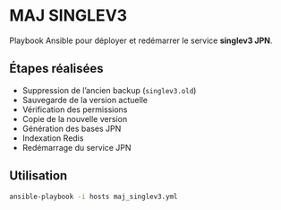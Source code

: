 # MAJ SINGLEV3

Playbook Ansible pour déployer et redémarrer le service **singlev3 JPN**.

## Étapes réalisées
- Suppression de l’ancien backup (`singlev3.old`)
- Sauvegarde de la version actuelle
- Vérification des permissions
- Copie de la nouvelle version
- Génération des bases JPN
- Indexation Redis
- Redémarrage du service JPN

## Utilisation
```bash
ansible-playbook -i hosts maj_singlev3.yml
